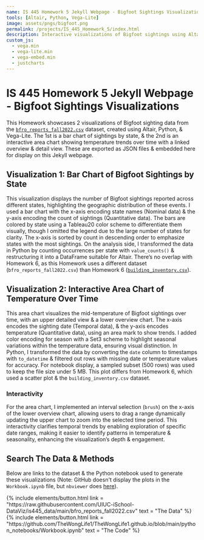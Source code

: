 ```yaml
---
name: IS 445 Homework 5 Jekyll Webpage - Bigfoot Sightings Visualizations
tools: [Altair, Python, Vega-Lite]
image: assets/pngs/bigfoot.png
permalink: /projects/IS_445_Homework_5/index.html
description: Interactive visualizations of Bigfoot sightings using Altair & Vega-Lite!
custom_js:
  - vega.min
  - vega-lite.min
  - vega-embed.min
  - justcharts
---
```


# IS 445 Homework 5 Jekyll Webpage - Bigfoot Sightings Visualizations

This Homework showcases 2 visualizations of Bigfoot sighting data from the [`bfro_reports_fall2022.csv`](https://raw.githubusercontent.com/UIUC-iSchool-DataViz/is445_data/main/bfro_reports_fall2022.csv) dataset, created using Altair, Python, & Vega-Lite. The 1st is a bar chart of sightings by state, & the 2nd is an interactive area chart showing temperature trends over time with a linked overview & detail view. These are exported as JSON files & embedded here for display on this Jekyll webpage.

## Visualization 1: Bar Chart of Bigfoot Sightings by State

<vegachart schema-url = "{{ site.baseurl }}/assets/json/bar_chart.json" style = "width: 100%"></vegachart>

This visualization displays the number of Bigfoot sightings reported across different states, highlighting the geographic distribution of these events. I used a bar chart with the x-axis encoding state names (Nominal data) & the y-axis encoding the count of sightings (Quantitative data). The bars are colored by state using a Tableau20 color scheme to differentiate them visually, though I omitted the legend due to the large number of states for clarity. The x-axis is sorted by count in descending order to emphasize states with the most sightings. On the analysis side, I transformed the data in Python by counting occurrences per state with `value_counts()` & restructuring it into a DataFrame suitable for Altair. There’s no overlap with Homework 6, as this Homework uses a different dataset (`bfro_reports_fall2022.csv`) than Homework 6 ([`building_inventory.csv`](https://raw.githubusercontent.com/UIUC-iSchool-DataViz/is445_data/main/building_inventory.csv)).

## Visualization 2: Interactive Area Chart of Temperature Over Time

<vegachart schema-url = "{{ site.baseurl }}/assets/json/area_chart.json" style = "width: 100%"></vegachart>

This area chart visualizes the mid-temperature of Bigfoot sightings over time, with an upper detailed view & a lower overview chart. The x-axis encodes the sighting date (Temporal data), & the y-axis encodes temperature (Quantitative data), using an area mark to show trends. I added color encoding for season with a Set3 scheme to highlight seasonal variations within the temperature data, ensuring visual distinction. In Python, I transformed the data by converting the `date` column to timestamps with `to_datetime` & filtered out rows with missing date or temperature values for accuracy. For notebook display, a sampled subset (500 rows) was used to keep the file size under 5 MB. This plot differs from Homework 6, which used a scatter plot & the `building_inventory.csv` dataset.

### Interactivity

For the area chart, I implemented an interval selection (`brush`) on the x-axis of the lower overview chart, allowing users to drag a range dynamically updating the upper chart to zoom into the selected time period. This interactivity clarifies temporal trends by enabling exploration of specific date ranges, making it easier to identify patterns in temperature & seasonality, enhancing the visualization’s depth & engagement.

## Search The Data & Methods

Below are links to the dataset & the Python notebook used to generate these visualizations (Note: GitHub doesn't display the plots in the `Workbook.ipynb` file, but `nbviewer` does [here](https://nbviewer.org/github/TheWongLife1/TheWongLife1.github.io/blob/main/python_notebooks/Workbook.ipynb)).

<div class = "left"> {% include elements/button.html link = "https://raw.githubusercontent.com/UIUC-iSchool-DataViz/is445_data/main/bfro_reports_fall2022.csv" text = "The Data" %} </div> 

<div class = "right"> {% include elements/button.html link = "https://github.com/TheWongLife1/TheWongLife1.github.io/blob/main/python_notebooks/Workbook.ipynb" text = "The Code" %} </div> 